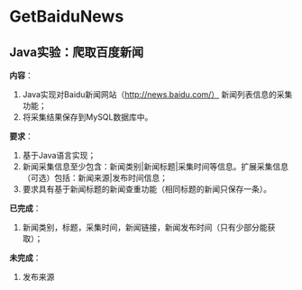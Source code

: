 # GetBaiduNews


## Java实验：爬取百度新闻


**内容**：

1. Java实现对Baidu新闻网站（http://news.baidu.com/） 新闻列表信息的采集功能；
2. 将采集结果保存到MySQL数据库中。

**要求**：

1. 基于Java语言实现；
2. 新闻采集信息至少包含：新闻类别|新闻标题|采集时间等信息。扩展采集信息（可选）包括：新闻来源|发布时间信息；
3. 要求具有基于新闻标题的新闻查重功能（相同标题的新闻只保存一条）。

**已完成**：

1. 新闻类别，标题，采集时间，新闻链接，新闻发布时间（只有少部分能获取）；

**未完成**：

1. 发布来源
